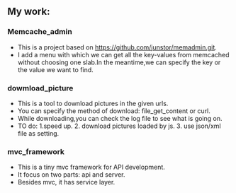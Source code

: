 ## My work:

### Memcache_admin
- This is a project based on https://github.com/junstor/memadmin.git.
- I add a menu with which we can get all the key-values from memcached without choosing one slab.In the meantime,we can specify the key or the value we want to find.

### dowmload_picture
- This is a tool to download pictures in the given urls.
- You can specify the method of download: file_get_content or curl.
- While downloading,you can check the log file to see what is going on.
- TO do: 1.speed up. 2. download pictures loaded by js. 3. use json/xml file as setting. 

### mvc_framework
- This is a tiny mvc framework for API development.
- It focus on two parts: api and server.
- Besides mvc, it has service layer.
